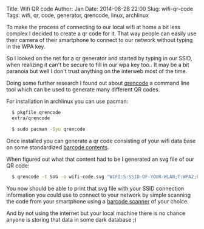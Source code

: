 Title:       Wifi QR code
Author:      Jan
Date: 	     2014-08-28 22:00
Slug:	     wifi-qr-code
Tags: 	     wifi, qr, code, generator, qrencode, linux, archlinux

To make the process of connecting to our local wifi at home a bit less complex I decided to create a qr code for it. That way people can easily use their camera of their smartphone to connect to our network without typing in the WPA key.

So I looked on the net for a qr generator and started by typing in our SSID, when realizing it can't be secure to fill in our wpa key too.. It may be a bit paranoia but well I don't trust anything on the interweb most of the time.

Doing some further research I found out about [qrencode](http://fukuchi.org/works/qrencode/) a command line tool which can be used to generate many different QR codes.

For installation in archlinux you can use pacman:

```bash
  $ pkgfile qrencode
  extra/qrencode

  $ sudo pacman -Syu qrencode
```

Once installed you can generate a qr code consisting of your wifi data base on some standardized [barcode contents](https://github.com/zxing/zxing/wiki/Barcode-Contents).

When figured out what that content had to be I generated an svg file of our QR code:

```bash
  $ qrencode -t SVG -o wifi-code.svg "WIFI:S:SSID-OF-YOUR-WLAN;T:WPA2;P:YOUR-WPA2-KEY;;"
```

You now should be able to print that svg file with your SSID connection information you could use to connect to your network by simple scanning the code from your smartphone using a [barcode scanner](https://play.google.com/store/search?q=barcode) of your choice.

And by not using the internet but your local machine there is no chance anyone is storing that data in some dark database ;)
